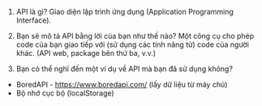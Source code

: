 1) API là gì?
Giao diện lập trình ứng dụng (Application Programming Interface).

2) Bạn sẽ mô tả API bằng lời của bạn như thế nào?
Một công cụ cho phép code của bạn giao tiếp với (sử dụng các tính năng từ) code của người khác. (API web, package bên thứ ba, v.v.)

3) Bạn có thể nghĩ đến một ví dụ về API mà bạn đã sử dụng không?
* BoredAPI - https://www.boredapi.com/ (lấy dữ liệu từ máy chủ)
* Bộ nhớ cục bộ (localStorage)